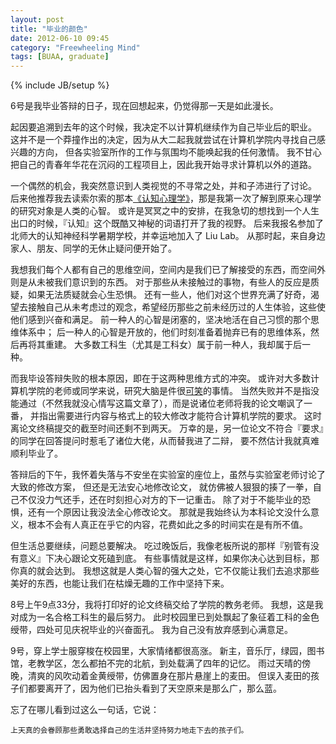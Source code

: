 ```yaml
---
layout: post
title: "毕业的颜色"
date: 2012-06-10 09:45
category: "Freewheeling Mind"
tags: [BUAA, graduate]
---
```

{% include JB/setup %}

6号是我毕业答辩的日子，现在回想起来，仍觉得那一天是如此漫长。

起因要追溯到去年的这个时候，我决定不以计算机继续作为自己毕业后的职业。
这并不是一个莽撞作出的决定，因为从大二起我就尝试在计算机学院内寻找自己感兴趣的方向，
但各实验室所作的工作与氛围均不能唤起我的任何激情。
我不甘心把自己的青春年华花在沉闷的工程项目上，因此我开始寻求计算机以外的道路。

一个偶然的机会，我突然意识到人类视觉的不寻常之处，并和子沛进行了讨论。
后来他推荐我去读索尔索的那本[《认知心理学》][cognitive]，那是我第一次了解到原来心理学的研究对象是人类的心智。
或许是冥冥之中的安排，在我急切的想找到一个人生出口的时候，『认知』这个既酷又神秘的词语打开了我的视野。
后来我报名参加了北师大的认知神经科学暑期学校，并幸运地加入了 Liu Lab。
从那时起，来自身边家人、朋友、同学的无休止疑问便开始了。

   [cognitive]: http://book.douban.com/subject/3171969/

我想我们每个人都有自己的思维空间，空间内是我们已了解接受的东西，而空间外则是从未被我们意识到的东西。
对于那些从未接触过的事物，有些人的反应是质疑，如果无法质疑就会心生恐惧。
还有一些人，他们对这个世界充满了好奇，渴望去接触自己从未考虑过的观念，希望经历那些之前未经历过的人生体验，这些使他们感到兴奋和满足。
前一种人的心智是闭塞的，坚决地活在自己习惯的那个思维体系中；
后一种人的心智是开放的，他们时刻准备着抛弃已有的思维体系，然后再将其重建。
大多数工科生（尤其是工科女）属于前一种人，我却属于后一种。

而我毕设答辩失败的根本原因，即在于这两种思维方式的冲突。
或许对大多数计算机学院的老师或同学来说，研究大脑是件很[可笑][huang]的事情。
当然失败并不是指没能通过（不然我就没心情写这篇文章了），而是说诸位老师将我的论文嘲讽了一番，
并指出需要进行内容与格式上的较大修改才能符合计算机学院的要求。
这时离论文终稿提交的截至时间还剩不到两天。
万幸的是，另一位论文不符合『要求』的同学在回答提问时惹毛了诸位大佬，从而替我进了二辩，
要不然估计我就真难顺利毕业了。

   [huang]: http://sealhuang.sinaapp.com/?p=191

答辩后的下午，我怀着失落与不安坐在实验室的座位上，虽然与实验室老师讨论了大致的修改方案，
但还是无法安心地修改论文，
就仿佛被人狠狠的揍了一拳，自己不仅没力气还手，还在时刻担心对方的下一记重击。
除了对于不能毕业的恐惧，还有一个原因让我没法全心修改论文。
那就是我始终认为本科论文没什么意义，根本不会有人真正在乎它的内容，花费如此之多的时间实在是有所不值。

但生活总要继续，问题总要解决。
吃过晚饭后，我像老板所说的那样『别管有没有意义』下决心跟论文死磕到底。
有些事情就是这样，如果你决心达到目标，那你真的就会达到。
我想这就是人类心智的强大之处，它不仅能让我们去追求那些美好的东西，也能让我们在枯燥无趣的工作中坚持下来。

8号上午9点33分，我将打印好的论文终稿交给了学院的教务老师。
我想，这是我对成为一名合格工科生的最后努力。
此时校园里已到处飘起了象征着工科的金色绶带，四处可见庆祝毕业的兴奋面孔。
我为自己没有放弃感到心满意足。

9号，穿上学士服穿梭在校园里，大家情绪都很高涨。
新主，音乐厅，绿园，图书馆，老教学区，怎么都拍不完的北航，到处载满了四年的记忆。
雨过天晴的傍晚，清爽的风吹动着金黄绶带，仿佛置身在那片悬崖上的麦田。
但误入麦田的孩子们都要离开了，因为他们已抬头看到了天空原来是那么广，那么蓝。

忘了在哪儿看到过这么一句话，它说：

    上天真的会眷顾那些勇敢选择自己的生活并坚持努力地走下去的孩子们。

